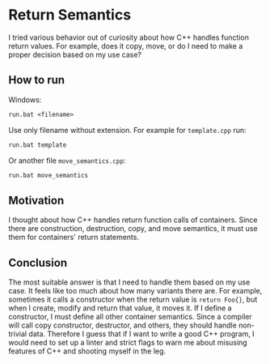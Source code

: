 # Return Semantics

I tried various behavior out of curiosity about how C++ handles function return values. For example, does it copy, move, or do I need to make a proper decision based on my use case?

## How to run

Windows:

```txt
run.bat <filename>
```

Use only filename without extension. For example for `template.cpp` run:

```cmd
run.bat template
```

Or another file `move_semantics.cpp`:

```cmd
run.bat move_semantics
```

## Motivation

I thought about how C++ handles return function calls of containers. Since there are construction, destruction, copy, and move semantics, it must use them for containers' return statements.

## Conclusion

The most suitable answer is that I need to handle them based on my use case. It feels like too much about how many variants there are. For example, sometimes it calls a constructor when the return value is `return Foo{}`, but when I create, modify and return that value, it moves it. If I define a constructor, I must define all other container semantics. Since a compiler will call copy constructor, destructor, and others, they should handle non-trivial data. Therefore I guess that if I want to write a good C++ program, I would need to set up a linter and strict flags to warn me about misusing features of C++ and shooting myself in the leg.
